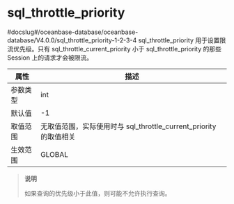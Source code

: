 sql_throttle_priority 
==========================================
#docslug#/oceanbase-database/oceanbase-database/V4.0.0/sql_throttle_priority-1-2-3-4
sql_throttle_priority 用于设置限流优先级。只有 sql_throttle_current_priority 小于 sql_throttle_priority 的那些 Session 上的请求才会被限流。


| **属性** |                      **描述**                       |
|--------|---------------------------------------------------|
| 参数类型   | int                                               |
| 默认值    | -1                                                |
| 取值范围   | 无取值范围，实际使用时与  sql_throttle_current_priority 的取值相关 |
| 生效范围   | GLOBAL                                            |


> **说明**
> 
> 如果查询的优先级小于此值，则可能不允许执行查询。

